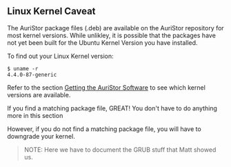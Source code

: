 ## Linux Kernel Caveat

The AuriStor package files (.deb) are available on the AuriStor repository for most kernel versions. While unlikley, it is possible that the packages have not yet been built for the Ubuntu Kernel Version you have installed.

To find out your Linux Kernel version:  
    
>
```
$ uname -r
4.4.0-87-generic
```

Refer to the section [Getting the AuriStor Software]("getAuriStorSoftware.md") to see which kernel versions are available.

If you find a matching package file, GREAT!  You don't have to do anything more in this section

However, if you do not find a matching package file, you will have to downgrade your kernel. 

> NOTE: Here we have to document the GRUB stuff that Matt showed us.


